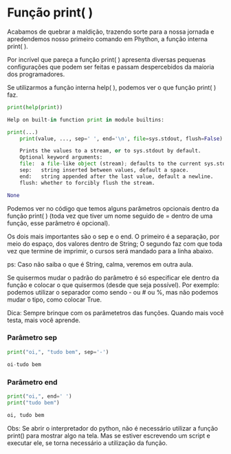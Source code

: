 # Função print( )

Acabamos de quebrar a maldição, trazendo sorte para a nossa jornada e apredendemos nosso
primeiro comando em Phython, a função interna print( ).

Por incrível que pareça a função print( ) apresenta diversas pequenas configurações que
podem ser feitas e passam despercebidos da maioria dos programadores.

Se utilizarmos a função interna help( ), podemos ver o que função print( ) faz.

```python
print(help(print))
```

```python
Help on built-in function print in module builtins:

print(...)
    print(value, ..., sep=' ', end='\n', file=sys.stdout, flush=False)

    Prints the values to a stream, or to sys.stdout by default.
    Optional keyword arguments:
    file:  a file-like object (stream); defaults to the current sys.stdout.
    sep:   string inserted between values, default a space.
    end:   string appended after the last value, default a newline.
    flush: whether to forcibly flush the stream.

None
```

Podemos ver no código que temos alguns parâmetros opcionais dentro da função print( ) (toda vez que tiver um nome seguido de = dentro de uma função, esse parâmetro é opcional).

Os dois mais importantes são o sep e o end. O primeiro é a separação, por meio do espaço,
dos valores dentro de String; O segundo faz com que toda vez que termine de imprimir, o
cursos será mandado para a linha abaixo.

ps: Caso não saiba o que é String, calma, veremos em outra aula.

Se quisermos mudar o padrão do parâmetro é só especificar ele dentro da função e colocar
o que quisermos (desde que seja possível). Por exemplo: podemos utilizar o separador como sendo - ou # ou %, mas não podemos mudar o tipo, como colocar True.

Dica: Sempre brinque com os parâmetetros das funções. Quando mais você testa, mais você aprende.

### Parâmetro sep

```python
print("oi,", "tudo bem", sep='-')
```

```python
oi-tudo bem
```

### Parâmetro end

```python
print("oi,", end=' ')
print("tudo bem")
```

```python
oi, tudo bem
```

Obs: Se abrir o interpretador do python, não é necessário utilizar a função print() para mostrar algo na tela. Mas se estiver escrevendo um script e executar ele, se torna necessário a utilização da função.